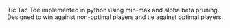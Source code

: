 Tic Tac Toe implemented in python using min-max and alpha beta pruning.
Designed to win against non-optimal players and tie against optimal players.
